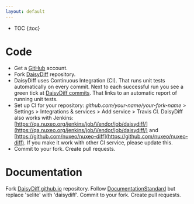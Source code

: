 ```yaml
---
layout: default
---
```

* TOC
{:toc}

# Code
 * Get a [GitHub](https://github.com) account.
 * Fork [DaisyDiff](https://github.com/DaisyDiff/DaisyDiff) repository.
 * DaisyDiff uses Continuous Integration (CI). That runs unit tests automatically on every commit. Next to each successful run you see a green tick at [DaisyDiff commits](https://github.com/DaisyDiff/DaisyDiff/commits/master). That links to an automatic report of running unit tests.
 * Set up CI for your repository: _github.com/your-name/your-fork-name_ > Settings > Integrations & services > Add service > Travis CI. DaisyDiff also works with Jenkins: [https://qa.nuxeo.org/jenkins/job/Vendor/job/daisydiff/](https://qa.nuxeo.org/jenkins/job/Vendor/job/daisydiff/) and [https://github.com/nuxeo/nuxeo-diff](https://github.com/nuxeo/nuxeo-diff). If you make it work with other CI service, please update this.
 * Commit to your fork. Create pull requests.

# Documentation
Fork [DaisyDiff.github.io](https://github.com/DaisyDiff/DaisyDiff.github.io) repository. Follow [DocumentationStandard](http://selite.github.io/DocumentationStandard) but replace 'selite' with 'daisydiff'. Commit to your fork. Create pull requests.